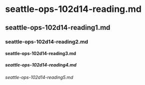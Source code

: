 # seattle-ops-102d14-reading.md
## seattle-ops-102d14-reading1.md
### seattle-ops-102d14-reading2.md
#### seattle-ops-102d14-reading3.md
##### seattle-ops-102d14-reading4.md
###### seattle-ops-102d14-reading5.md
